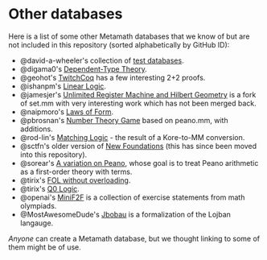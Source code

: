 # Other databases

Here is a list of some other Metamath databases that we know of but are not
included in this repository (sorted alphabetically by GitHub ID):

* @david-a-wheeler's collection of [test databases](https://github.com/david-a-wheeler/metamath-test).
* @digama0's [Dependent-Type Theory](https://github.com/digama0/dtt.mm/blob/master/dtt.mm).
* @geohot's [TwitchCoq](https://github.com/geohot/twitchcoq/blob/master/metamath/realtwoplustwo.mm) has a few interesting 2+2 proofs.
* @ishanpm's [Linear Logic](https://github.com/ishanpm/metamathlinear/blob/master/linear.mm).
* @jamesjer's [Unlimited Register Machine and Hilbert Geometry](https://github.com/jamesjer/set.mm/blob/geometry/set.mm) is a fork of set.mm with very interesting work which has not been merged back.
* @naipmoro's [Laws of Form](https://naipmoro.github.io/lofmm/).
* @pbrosnan's [Number Theory Game](https://github.com/pbrosnan/ntg) based on peano.mm, with additions.
* @rod-lin's [Matching Logic](https://github.com/rod-lin/kore2mm/blob/master/prelude.mm) - the result of a Kore-to-MM conversion.
* @sctfn's older version of [New Foundations](https://github.com/sctfn/metamath-nf/blob/master/nf.mm) (this has since been moved into this repository).
* @sorear's [A variation on Peano](https://github.com/sorear/metamath-stuff/blob/master/yapeano.mm), whose goal is to treat Peano arithmetic as a first-order theory with terms.
* @tirix's [FOL without overloading](https://github.com/tirix/set-noov.mm).
* @tirix's [Q0 Logic](https://github.com/tirix/q0.mm).
* @openai's [MiniF2F](https://github.com/openai/miniF2F/tree/main/metamath) is a collection of exercise statements from math olympiads.
* @MostAwesomeDude's [Jbobau](https://github.com/MostAwesomeDude/brismu/blob/master/mm/jbobau.mm) is a formalization of the Lojban langauge.

*Anyone* can create a Metamath database, but we thought linking to some of them
might be of use.
